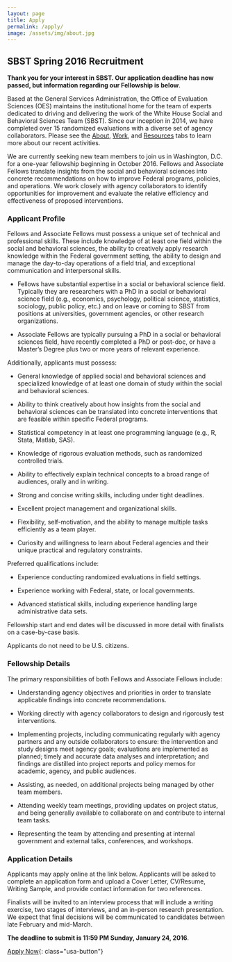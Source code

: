 ```yaml
---
layout: page
title: Apply
permalink: /apply/
image: /assets/img/about.jpg
---
```

## SBST Spring 2016 Recruitment

**Thank you for your interest in SBST. Our application deadline has now passed, but information regarding our Fellowship is below**.

Based at the General Services Administration, the Office of Evaluation Sciences (OES) maintains the institutional home for the team of experts dedicated to driving and delivering the work of the White House Social and Behavioral Sciences Team (SBST). Since our inception in 2014, we have completed over 15 randomized evaluations with a diverse set of agency collaborators. Please see the [About](https://sbst.gov/about), [Work](https://sbst.gov/work), and [Resources](https://sbst.gov/resources) tabs to learn more about our recent activities.

We are currently seeking new team members to join us in Washington, D.C. for a one-year fellowship beginning in October 2016. Fellows and Associate Fellows translate insights from the social and behavioral sciences into concrete recommendations on how to improve Federal programs, policies, and operations. We work closely with agency collaborators to identify opportunities for improvement and evaluate the relative efficiency and effectiveness of proposed interventions.

### Applicant Profile

Fellows and Associate Fellows must possess a unique set of technical and professional skills. These include knowledge of at least one field within the social and behavioral sciences, the ability to creatively apply research knowledge within the Federal government setting, the ability to design and manage the day-to-day operations of a field trial, and exceptional communication and interpersonal skills.

* Fellows have substantial expertise in a social or behavioral science field. Typically they are researchers with a PhD in a social or behavioral science field (e.g., economics, psychology, political science, statistics, sociology, public policy, etc.) and on leave or coming to SBST from positions at universities, government agencies, or other research organizations.

* Associate Fellows are typically pursuing a PhD in a social or behavioral sciences field, have recently completed a PhD or post-doc, or have a Master’s Degree plus two or more years of relevant experience.

Additionally, applicants must possess:

* General knowledge of applied social and behavioral sciences and specialized knowledge of at least one domain of study within the social and behavioral sciences.

* Ability to think creatively about how insights from the social and behavioral sciences can be translated into concrete interventions that are feasible within specific Federal programs.

* Statistical competency in at least one programming language (e.g., R, Stata, Matlab, SAS).

* Knowledge of rigorous evaluation methods, such as randomized controlled trials.

* Ability to effectively explain technical concepts to a broad range of audiences, orally and in writing.

* Strong and concise writing skills, including under tight deadlines.

* Excellent project management and organizational skills.

* Flexibility, self-motivation, and the ability to manage multiple tasks efficiently as a team player.

* Curiosity and willingness to learn about Federal agencies and their unique practical and regulatory constraints.

Preferred qualifications include:

* Experience conducting randomized evaluations in field settings.

* Experience working with Federal, state, or local governments.

* Advanced statistical skills, including experience handling large administrative data sets.

Fellowship start and end dates will be discussed in more detail with finalists on a case-by-case basis. 

Applicants do not need to be U.S. citizens.

### Fellowship Details

The primary responsibilities of both Fellows and Associate Fellows include:

* Understanding agency objectives and priorities in order to translate applicable findings into concrete recommendations.

* Working directly with agency collaborators to design and rigorously test interventions.

* Implementing projects, including communicating regularly with agency partners and any outside collaborators to ensure: the intervention and study designs meet agency goals; evaluations are implemented as planned; timely and accurate data analyses and interpretation; and findings are distilled into project reports and policy memos for academic, agency, and public audiences.

* Assisting, as needed, on additional projects being managed by other team members.

* Attending weekly team meetings, providing updates on project status, and being generally available to collaborate on and contribute to internal team tasks.

* Representing the team by attending and presenting at internal government and external talks, conferences, and workshops.

### Application Details

Applicants may apply online at the link below. Applicants will be asked to complete an application form and upload a Cover Letter, CV/Resume, Writing Sample, and provide contact information for two references.

Finalists will be invited to an interview process that will include a writing exercise, two stages of interviews, and an in-person research presentation. We expect that final decisions will be communicated to candidates between late February and mid-March.

**The deadline to submit is 11:59 PM Sunday, January 24, 2016**.

[Apply Now](https://sbst.fluidreview.com/){: class="usa-button"}
